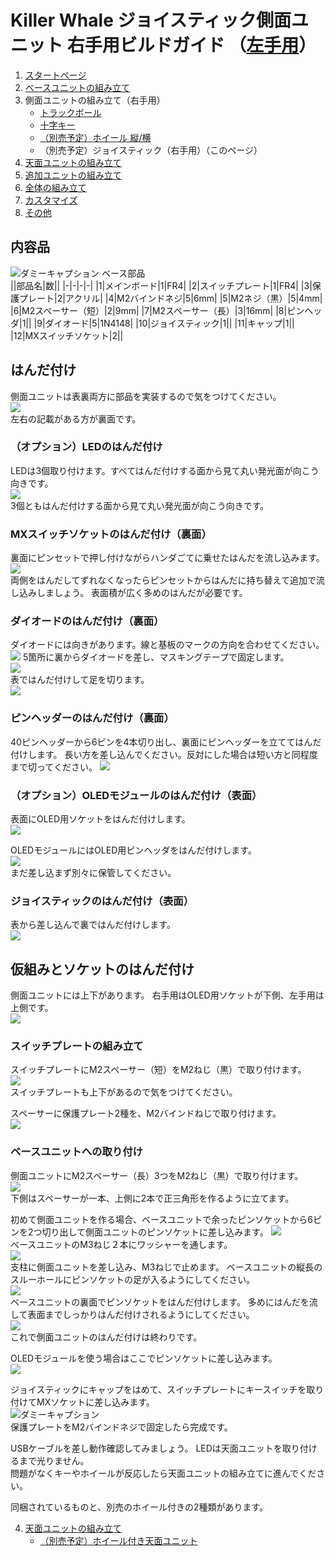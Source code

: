 # Killer Whale ジョイスティック側面ユニット 右手用ビルドガイド （[左手用](../左手用/3_側面ユニット_トラックボール.md)）

1. [スタートページ](../README.md)
2. [ベースユニットの組み立て](../右手用/2_ベースユニット.md)
3. 側面ユニットの組み立て（右手用）
   - [トラックボール](../右手用/3_側面ユニット_トラックボール.md)
   - [十字キー](../右手用/3_側面ユニット_十字キー.md)
   - [（別売予定）ホイール 縦/横](../右手用/3_側面ユニット_ホイール.md)
   - （別売予定）ジョイスティック（右手用）（このページ）
4. [天面ユニットの組み立て](../右手用/4_天面ユニット.md)
5. [追加ユニットの組み立て](../右手用/5_追加ユニット.md)
6. [全体の組み立て](右手用/6_全体の組み立て.md)
7. [カスタマイズ](../右手用/7_カスタマイズ.md)
8. [その他](../右手用/8_その他.md)

## 内容品 
![ダミーキャプション ベース部品](../img/joystick/IMG_5459.jpeg)    
||部品名|数||
|-|-|-|-|
|1|メインボード|1|FR4|
|2|スイッチプレート|1|FR4|
|3|保護プレート|2|アクリル|
|4|M2バインドネジ|5|6mm|
|5|M2ネジ（黒）|5|4mm|
|6|M2スペーサー（短）|2|9mm|
|7|M2スペーサー（長）|3|16mm|
|8|ピンヘッダ|1||
|9|ダイオード|5|1N4148|
|10|ジョイスティック|1||
|11|キャップ|1||
|12|MXスイッチソケット|2||
## はんだ付け
側面ユニットは表裏両方に部品を実装するので気をつけてください。  
![](../img/joystick/IMG_5463.jpeg)  
左右の記載がある方が裏面です。 
### （オプション）LEDのはんだ付け
LEDは3個取り付けます。すべてはんだ付けする面から見て丸い発光面が向こう向きです。  
![](../img/joystick/IMG_5466.jpeg)  
3個ともはんだ付けする面から見て丸い発光面が向こう向きです。  
### MXスイッチソケットのはんだ付け（裏面）
裏面にピンセットで押し付けながらハンダごてに乗せたはんだを流し込みます。  
![](../img/joystick/IMG_5474.jpeg)  
両側をはんだしてずれなくなったらピンセットからはんだに持ち替えて追加で流し込みしましょう。  表面積が広く多めのはんだが必要です。  
### ダイオードのはんだ付け（裏面）
ダイオードには向きがあります。線と基板のマークの方向を合わせてください。 
![](../img/trackball/IMG_5075.jpg) 
5箇所に裏からダイオードを差し、マスキングテープで固定します。  
![](../img/joystick/IMG_5477.jpeg)  
表ではんだ付けして足を切ります。  
![](../img/joystick/IMG_5481.jpeg)  



### ピンヘッダーのはんだ付け（裏面）
40ピンヘッダーから6ピンを4本切り出し、裏面にピンヘッダーを立ててはんだ付けします。
長い方を差し込んでください。反対にした場合は短い方と同程度まで切ってください。
![](../img/joystick/IMG_5491.jpeg)  

### （オプション）OLEDモジュールのはんだ付け（表面）
表面にOLED用ソケットをはんだ付けします。  
![](../img/joystick/IMG_5502.jpeg)  

OLEDモジュールにはOLED用ピンヘッダをはんだ付けします。  
![](../img/trackball/IMG_5116.jpeg)  
まだ差し込まず別々に保管してください。  
### ジョイスティックのはんだ付け（表面）
表から差し込んで裏ではんだ付けします。  
![](../img/joystick/IMG_5506.jpeg)  



## 仮組みとソケットのはんだ付け
側面ユニットには上下があります。  右手用はOLED用ソケットが下側、左手用は上側です。  
![](../img/joystick/IMG_5512.jpeg)  
### スイッチプレートの組み立て
スイッチプレートにM2スペーサー（短）をM2ねじ（黒）で取り付けます。  
![](../img/joystick/IMG_5515.jpeg)  
スイッチプレートも上下があるので気をつけてください。  
  
スペーサーに保護プレート2種を、M2バインドねじで取り付けます。  
![](../img/joystick/IMG_5519.jpeg)  

### ベースユニットへの取り付け
側面ユニットにM2スペーサー（長）3つをM2ねじ（黒）で取り付けます。  
![](../img/joystick/IMG_5520.jpeg)  
下側はスペーサーが一本、上側に2本で正三角形を作るように立てます。  
  
初めて側面ユニットを作る場合、ベースユニットで余ったピンソケットから6ピンを2つ切り出して側面ユニットのピンソケットに差し込みます。
![](../img/joystick/IMG_5524.jpeg)  
ベースユニットのM3ねじ２本にワッシャーを通します。   
![](../img/trackball/IMG_5169.jpeg)    
支柱に側面ユニットを差し込み、M3ねじで止めます。  ベースユニットの縦長のスルーホールにピンソケットの足が入るようにしてください。  
![](../img/joystick/IMG_5531.jpeg)  
ベースユニットの裏面でピンソケットをはんだ付けします。  多めにはんだを流して表面までしっかりはんだ付けされるようにしてください。  
![](../img/trackball/IMG_5184.jpeg)  
これで側面ユニットのはんだ付けは終わりです。  

OLEDモジュールを使う場合はここでピンソケットに差し込みます。  
![](../img/joystick/IMG_5541.jpeg)  

ジョイスティックにキャップをはめて、スイッチプレートにキースイッチを取り付けてMXソケットに差し込みます。  
![ダミーキャプション ](../img/joystick/IMG_5549.jpeg)  
保護プレートをM2バインドネジで固定したら完成です。  
  
USBケーブルを差し動作確認してみましょう。  LEDは天面ユニットを取り付けるまで光りません。  
問題がなくキーやホイールが反応したら天面ユニットの組み立てに進んでください。  
  

同梱されているものと、別売のホイール付きの2種類があります。  
  
4. [天面ユニットの組み立て](../右手用/4_天面ユニット.md)
   - [（別売予定）ホイール付き天面ユニット](../右手用/4_ホイール付き天面ユニット.md)


